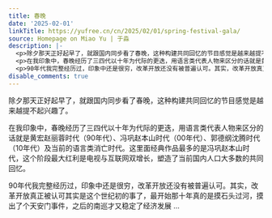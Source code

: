 ```yaml
---
title: 春晚
date: '2025-02-01'
linkTitle: https://yufree.cn/cn/2025/02/01/spring-festival-gala/
source: Homepage on Miao Yu | 于淼
description: |-
  <p>除夕那天正好起早了，就跟国内同步看了春晚，这种构建共同回忆的节目感觉是越来越提不起兴趣了。</p>
  <p>在我印象中，春晚经历了三四代以十年为代际的更迭，用语言类代表人物来区分的话就是黄宏赵丽蓉时代（90年代）、冯巩赵本山时代（00年代）、郭德纲沈腾时代（10年代）及当前的语言类消亡时代。这里面经典作品最多的是冯巩赵本山时代，这个阶段最大红利是电视与互联网双增长，塑造了当前国内人口大多数的共同回忆。</p>
  <p>90年代我完整经历过，印象中还是很穷，改革开放还没有被普遍认可。其实，改革开放真正被认可其实是这个世纪初的事了，最开始那十年真的是摸石头过河，摸出了个天安门事件，之后的南巡才又稳定了经济发展 ...
disable_comments: true
---
```

<p>除夕那天正好起早了，就跟国内同步看了春晚，这种构建共同回忆的节目感觉是越来越提不起兴趣了。</p>
<p>在我印象中，春晚经历了三四代以十年为代际的更迭，用语言类代表人物来区分的话就是黄宏赵丽蓉时代（90年代）、冯巩赵本山时代（00年代）、郭德纲沈腾时代（10年代）及当前的语言类消亡时代。这里面经典作品最多的是冯巩赵本山时代，这个阶段最大红利是电视与互联网双增长，塑造了当前国内人口大多数的共同回忆。</p>
<p>90年代我完整经历过，印象中还是很穷，改革开放还没有被普遍认可。其实，改革开放真正被认可其实是这个世纪初的事了，最开始那十年真的是摸石头过河，摸出了个天安门事件，之后的南巡才又稳定了经济发展 ...
